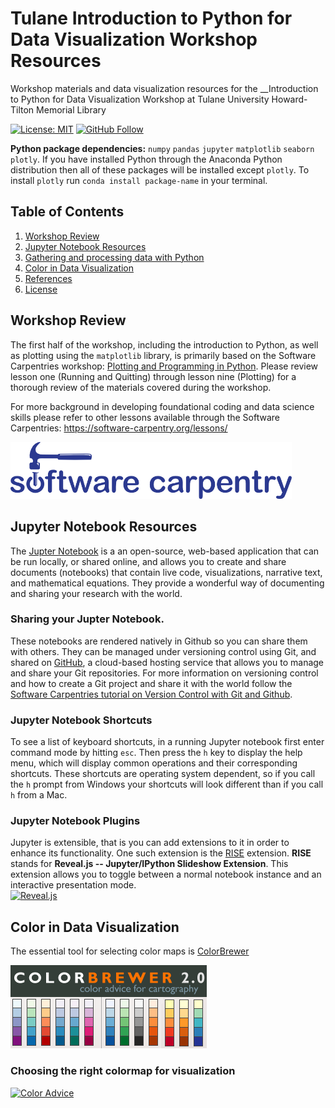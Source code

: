 # Tulane Introduction to Python for Data Visualization Workshop Resources
Workshop materials and data visualization resources for the __Introduction to Python for Data Visualization Workshop at Tulane University Howard-Tilton Memorial Library

[![License: MIT](https://img.shields.io/github/license/pete-lawson/tulane-python-data-visualization-workshop)](https://opensource.org/licenses/MIT)
[![GitHub Follow](https://img.shields.io/github/followers/pete-lawson)](https://github.com/pete-lawson)

**Python package dependencies:** `numpy` `pandas` `jupyter` `matplotlib` `seaborn` `plotly`. If you have installed Python through the Anaconda Python distribution then all of these packages will be installed except `plotly`. To install `plotly` run `conda install package-name` in your terminal. 

## Table of Contents

1. [Workshop Review](#review)
1. [Jupyter Notebook Resources](#jupyter)
2. [Gathering and processing data with Python](#data)
3. [Color in Data Visualization](#color)
4. [References](#references)
5. [License](#license)

<a name="review"/>

## Workshop Review

The first half of the workshop, including the introduction to Python, as well as plotting using the `matplotlib` library, is primarily based on the Software Carpentries workshop: [Plotting and Programming in Python](http://swcarpentry.github.io/python-novice-gapminder/). Please review lesson one (Running and Quitting) through lesson nine (Plotting) for a thorough review of the materials covered during the workshop. 

For more background in developing foundational coding and data science skills please refer to other lessons available through the Software Carpentries: https://software-carpentry.org/lessons/

<a href="https://software-carpentry.org/lessons/">
         <img alt="Software Carpentry Logo" src="carpentries.png"
         width=450">

<a name="jupyter"/>

## Jupyter Notebook Resources 
The [Jupter Notebook](https://jupyter.org/index.html) is a an open-source, web-based application that can be run locally, or shared online, and allows you to create and share documents (notebooks) that contain live code, visualizations, narrative text, and mathematical equations. They provide a wonderful way of documenting and sharing your research with the world. 

### Sharing your Jupter Notebook. 
These notebooks are rendered natively in Github so you can share them with others. They can be managed under versioning control using Git, and shared on [GitHub](https://github.com/), a cloud-based hosting service that allows you to manage and share your Git repositories. For more information on versioning control and how to create a Git project and share it with the world follow the [Software Carpentries tutorial on Version Control with Git and Github](http://swcarpentry.github.io/git-novice/).
<a name="color"/>

### Jupyter Notebook Shortcuts
To see a list of keyboard shortcuts, in a running Jupyter notebook first enter command mode by hitting `esc`. Then press the `h` key to display the help menu, which will display common operations and their corresponding shortcuts. These shortcuts are operating system dependent, so if you call the `h` prompt from Windows your shortcuts will look different than if you call `h` from a Mac.

### Jupyter Notebook Plugins
Jupyter is extensible, that is you can add extensions to it in order to enhance its functionality. One such extension is the [RISE](https://rise.readthedocs.io/en/maint-5.6/) extension. __RISE__ stands for __Reveal.js -- Jupyter/IPython Slideshow Extension__. This extension allows you to toggle between a normal notebook instance and an interactive presentation mode.  
[![Reveal.js](https://miro.medium.com/max/500/0*7l6Q6WgP4_DN_VLI.png)](https://rise.readthedocs.io/en/maint-5.6/)
## Color in Data Visualization

The essential tool for selecting color maps is [ColorBrewer](http://www.colorbrewer2.org)

[![Color Brewer](ColorBrewer.png)](http://www.colorbrewer2.org)

### Choosing the right colormap for visualization
[![Color Advice](https://www.kennethmoreland.com/color-advice/smooth-cool-warm/smooth-cool-warm-3d.png)](https://www.kennethmoreland.com/color-advice/)
